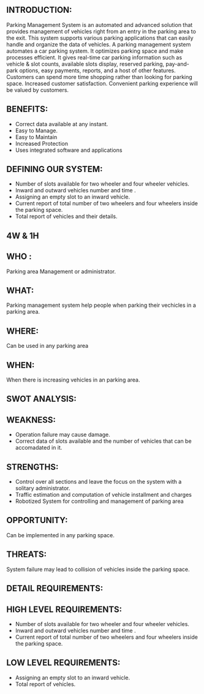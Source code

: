 INTRODUCTION:
--------------------------------------------------------------------------------------

Parking Management System is an automated and advanced solution that provides management of vehicles right from an entry in the parking area to the exit. This system supports various parking applications that can easily handle and organize the data of vehicles.
A parking management system automates a car parking system. It optimizes parking space and make processes efficient. It gives real-time car parking information such as vehicle & slot counts, available slots display, reserved parking, pay-and-park options, easy payments, reports, and a host of other features.
Customers can spend more time shopping rather than looking for parking space. Increased customer satisfaction. Convenient parking experience will be valued by customers.


BENEFITS:
---------------------------

*	Correct data available at any instant.
*	Easy to Manage.
*	Easy to Maintain
*	Increased Protection
*	Uses integrated software and applications

DEFINING OUR SYSTEM:
-------------------------------------------


*	Number of slots available for two wheeler and four wheeler vehicles.
*	Inward and outward vehicles number and time .
*	Assigning an empty slot to an inward vehicle.
*	Current report of total number of two wheelers and four wheelers inside the parking space.
*	Total report of vehicles and their details.



4W & 1H
--------------------------------

WHO :
-------------

Parking area Management or administrator.


WHAT:
-----------------

Parking management system help people when parking their vechicles in a parking area.

WHERE:
---------------------

Can be used in any parking area 


WHEN:
---------------------

When there is increasing vehicles in an parking area.


SWOT ANALYSIS:
----------------------

WEAKNESS:
--------------------

 
*	Operation failure may cause damage. 
*	Correct data of slots available and the number of vehicles that can be accomadated in it.


STRENGTHS:
-----------------------

*	Control over all sections and leave the focus on the system with a solitary administrator.
*	Traffic estimation and computation of vehicle installment and charges
*	Robotized System for controlling and management of parking area





OPPORTUNITY:
-----------------------

Can be implemented in any parking space.




THREATS:
-----------------
System failure may lead to collision of vehicles inside the parking space.



DETAIL REQUIREMENTS:
-----------------------

HIGH LEVEL REQUIREMENTS:
----------------------------------


*	Number of slots available for two wheeler and four wheeler vehicles.
*	Inward and outward vehicles number and time .
*	Current report of total number of two wheelers and four wheelers inside the parking space.


LOW LEVEL REQUIREMENTS:
------------------------------


*	Assigning an empty slot to an inward vehicle.
* Total report of vehicles.








